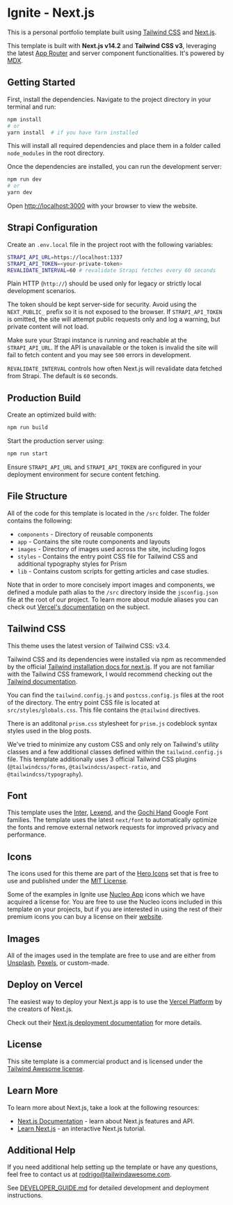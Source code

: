 # Ignite - Next.js

This is a personal portfolio template built using [Tailwind CSS](https://tailwindcss.com) and [Next.js](https://nextjs.org).

This template is built with **Next.js v14.2** and **Tailwind CSS v3**, leveraging the latest [App Router](https://nextjs.org/docs/app) and server component functionalities. It's powered by [MDX](https://mdxjs.com/).

## Getting Started

First, install the dependencies. Navigate to the project directory in your terminal and run:

```bash
npm install
# or
yarn install  # if you have Yarn installed
```

This will install all required dependencies and place them in a folder called `node_modules` in the root directory.

Once the dependencies are installed, you can run the development server:

```bash
npm run dev
# or
yarn dev
```

Open [http://localhost:3000](http://localhost:3000) with your browser to view the website.

## Strapi Configuration

Create an `.env.local` file in the project root with the following variables:

```bash
STRAPI_API_URL=https://localhost:1337
STRAPI_API_TOKEN=<your-private-token>
REVALIDATE_INTERVAL=60 # revalidate Strapi fetches every 60 seconds
```

Plain HTTP (`http://`) should be used only for legacy or strictly local development scenarios.

The token should be kept server-side for security. Avoid using the
`NEXT_PUBLIC_` prefix so it is not exposed to the browser.
If `STRAPI_API_TOKEN` is omitted, the site will attempt public requests only and
log a warning, but private content will not load.

Make sure your Strapi instance is running and reachable at the
`STRAPI_API_URL`. If the API is unavailable or the token is invalid the site
will fail to fetch content and you may see `500` errors in development.

`REVALIDATE_INTERVAL` controls how often Next.js will revalidate data
fetched from Strapi. The default is `60` seconds.

## Production Build

Create an optimized build with:

```bash
npm run build
```

Start the production server using:

```bash
npm run start
```

Ensure `STRAPI_API_URL` and `STRAPI_API_TOKEN` are configured in your deployment environment for secure content fetching.

## File Structure

All of the code for this template is located in the `/src` folder. The folder contains the following:

- `components` - Directory of reusable components
- `app` - Contains the site route components and layouts
- `images` - Directory of images used across the site, including logos
- `styles` - Contains the entry point CSS file for Tailwind CSS and additional typography styles for Prism
- `lib` - Contains custom scripts for getting articles and case studies.

Note that in order to more concisely import images and components, we defined a module path alias to the `/src` directory inside the `jsconfig.json` file at the root of our project. To learn more about module aliases you can check out [Vercel's documentation](https://nextjs.org/docs/advanced-features/module-path-aliases) on the subject.


## Tailwind CSS

This theme uses the latest version of Tailwind CSS: v3.4.

Tailwind CSS and its dependencies were installed via npm as recommended by the official [Tailwind installation docs for next.js](https://tailwindcss.com/docs/guides/nextjs). If you are not familiar with the Tailwind CSS framework, I would recommend checking out the [Tailwind documentation](https://tailwindcss.com/docs).

You can find the `tailwind.config.js` and `postcss.config.js` files at the root of the directory. The entry point CSS file is located at `src/styles/globals.css`. This file contains the `@tailwind` directives.

There is an additonal `prism.css` stylesheet for `prism.js` codeblock syntax styles used in the blog posts.

We've tried to minimize any custom CSS and only rely on Tailwind's utility classes and a few additional classes defined within the `tailwind.config.js` file. This template additionally uses 3 official Tailwind CSS plugins (`@tailwindcss/forms`, `@tailwindcss/aspect-ratio`, and `@tailwindcss/typography`).

## Font

This template uses the [Inter](https://fonts.google.com/specimen/Inter), [Lexend](https://fonts.google.com/specimen/Lexend), and the [Gochi Hand](https://fonts.google.com/specimen/Gochi+Hand) Google Font families. The template uses the latest `next/font` to automatically optimize the fonts and remove external network requests for improved privacy and performance.

## Icons

The icons used for this theme are part of the [Hero Icons](https://heroicons.com/) set that is free to use and published under the [MIT License](https://github.com/tailwindlabs/heroicons/blob/master/LICENSE).

Some of the examples in Ignite use [Nucleo App](https://nucleoapp.com/premium-icons) icons which we have acquired a license for. You are free to use the Nucleo icons included in this template on your projects, but if you are interested in using the rest of their premium icons you can buy a license on their [website](https://nucleoapp.com/).

## Images

All of the images used in the template are free to use and are either from [Unsplash](https://unsplash.com/), [Pexels](https://www.pexels.com/), or custom-made.

## Deploy on Vercel

The easiest way to deploy your Next.js app is to use the [Vercel Platform](https://vercel.com/new?utm_medium=default-template&filter=next.js&utm_source=create-next-app&utm_campaign=create-next-app-readme) by the creators of Next.js.

Check out their [Next.js deployment documentation](https://nextjs.org/docs/deployment) for more details.

## License

This site template is a commercial product and is licensed under the [Tailwind Awesome license](https://www.tailwindawesome.com/license).

## Learn More

To learn more about Next.js, take a look at the following resources:

- [Next.js Documentation](https://nextjs.org/docs) - learn about Next.js features and API.
- [Learn Next.js](https://nextjs.org/learn) - an interactive Next.js tutorial.

## Additional Help

If you need additional help setting up the template or have any questions, feel free to contact us at <rodrigo@tailwindawesome.com>.

See [DEVELOPER_GUIDE.md](DEVELOPER_GUIDE.md) for detailed development and deployment instructions.
